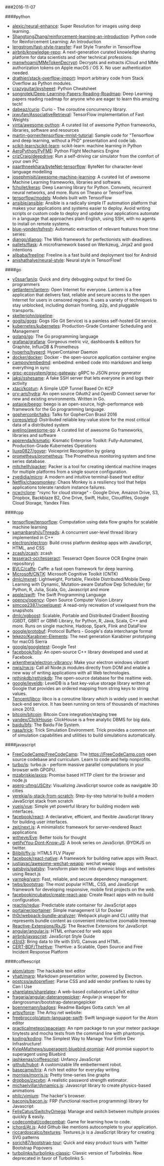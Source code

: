 ###2016-11-07

####python
* [alexjc/neural-enhance](https://github.com/alexjc/neural-enhance): Super Resolution for images using deep learning.
* [ShangtongZhang/reinforcement-learning-an-introduction](https://github.com/ShangtongZhang/reinforcement-learning-an-introduction): Python code for Reinforcement Learning: An Introduction
* [lengstrom/fast-style-transfer](https://github.com/lengstrom/fast-style-transfer): Fast Style Transfer in TensorFlow 
* [airbnb/knowledge-repo](https://github.com/airbnb/knowledge-repo): A next-generation curated knowledge sharing platform for data scientists and other technical professions.
* [manwhoami/MMeTokenDecrypt](https://github.com/manwhoami/MMeTokenDecrypt): Decrypts and extracts iCloud and MMe authorization tokens on Apple macOS / OS X. No user authentication needed.
* [drathier/stack-overflow-import](https://github.com/drathier/stack-overflow-import): Import arbitrary code from Stack Overflow as Python modules.
* [crazyguitar/pysheeet](https://github.com/crazyguitar/pysheeet): Python Cheatsheet
* [songrotek/Deep-Learning-Papers-Reading-Roadmap](https://github.com/songrotek/Deep-Learning-Papers-Reading-Roadmap): Deep Learning papers reading roadmap for anyone who are eager to learn this amazing tech!
* [dabeaz/curio](https://github.com/dabeaz/curio): Curio - The coroutine concurrency library.
* [jxwufan/AssociativeRetrieval](https://github.com/jxwufan/AssociativeRetrieval): TensorFlow implementation of Fast Weights
* [vinta/awesome-python](https://github.com/vinta/awesome-python): A curated list of awesome Python frameworks, libraries, software and resources
* [martin-gorner/tensorflow-mnist-tutorial](https://github.com/martin-gorner/tensorflow-mnist-tutorial): Sample code for "Tensorflow and deep learning, without a PhD" presentation and code lab.
* [scikit-learn/scikit-learn](https://github.com/scikit-learn/scikit-learn): scikit-learn: machine learning in Python
* [AeroPython/PyFME](https://github.com/AeroPython/PyFME): Python Flight Mechanics Engine
* [crizCraig/deepdrive](https://github.com/crizCraig/deepdrive): Run a self-driving car simulator from the comfort of your own PC
* [paarthneekhara/byteNet-tensorflow](https://github.com/paarthneekhara/byteNet-tensorflow): ByteNet for character-level language modelling
* [josephmisiti/awesome-machine-learning](https://github.com/josephmisiti/awesome-machine-learning): A curated list of awesome Machine Learning frameworks, libraries and software.
* [fchollet/keras](https://github.com/fchollet/keras): Deep Learning library for Python. Convnets, recurrent neural networks, and more. Runs on Theano or TensorFlow.
* [tensorflow/models](https://github.com/tensorflow/models): Models built with TensorFlow
* [ansible/ansible](https://github.com/ansible/ansible): Ansible is a radically simple IT automation platform that makes your applications and systems easier to deploy. Avoid writing scripts or custom code to deploy and update your applications automate in a language that approaches plain English, using SSH, with no agents to install on remote systems.
* [blue-yonder/tsfresh](https://github.com/blue-yonder/tsfresh): Automatic extraction of relevant features from time series:
* [django/django](https://github.com/django/django): The Web framework for perfectionists with deadlines.
* [pallets/flask](https://github.com/pallets/flask): A microframework based on Werkzeug, Jinja2 and good intentions
* [alibaba/freeline](https://github.com/alibaba/freeline): Freeline is a fast build and deployment tool for Android
* [anishathalye/neural-style](https://github.com/anishathalye/neural-style): Neural style in TensorFlow! 

####go
* [y0ssar1an/q](https://github.com/y0ssar1an/q): Quick and dirty debugging output for tired Go programmers
* [getlantern/lantern](https://github.com/getlantern/lantern):  Open Internet for everyone. Lantern is a free application that delivers fast, reliable and secure access to the open Internet for users in censored regions. It uses a variety of techniques to stay unblocked, including domain fronting, p2p, and pluggable transports.
* [skelterjohn/pipeline](https://github.com/skelterjohn/pipeline): 
* [gogits/gogs](https://github.com/gogits/gogs): Gogs (Go Git Service) is a painless self-hosted Git service.
* [kubernetes/kubernetes](https://github.com/kubernetes/kubernetes): Production-Grade Container Scheduling and Management
* [golang/go](https://github.com/golang/go): The Go programming language
* [grafana/grafana](https://github.com/grafana/grafana): Gorgeous metric viz, dashboards & editors for Graphite, InfluxDB & Prometheus
* [hyperhq/hyperd](https://github.com/hyperhq/hyperd): HyperContainer Daemon
* [docker/docker](https://github.com/docker/docker): Docker - the open-source application container engine
* [campoy/embedmd](https://github.com/campoy/embedmd): embedmd: embed code into markdown and keep everything in sync
* [grpc-ecosystem/grpc-gateway](https://github.com/grpc-ecosystem/grpc-gateway): gRPC to JSON proxy generator
* [jaksi/sshesame](https://github.com/jaksi/sshesame): A fake SSH server that lets everyone in and logs their activity
* [xtaci/kcptun](https://github.com/xtaci/kcptun): A Simple UDP Tunnel Based On KCP
* [ory-am/hydra](https://github.com/ory-am/hydra): An open source OAuth2 and OpenID Connect server for new and existing environments. Written in Go.
* [astaxie/beego](https://github.com/astaxie/beego): beego is an open-source, high-performance web framework for the Go programming language.
* [gopherconbr/talks](https://github.com/gopherconbr/talks): Talks for GopherCon Brasil 2016
* [coreos/etcd](https://github.com/coreos/etcd): Distributed reliable key-value store for the most critical data of a distributed system
* [avelino/awesome-go](https://github.com/avelino/awesome-go): A curated list of awesome Go frameworks, libraries and software
* [apprenda/kismatic](https://github.com/apprenda/kismatic): Kismatic Enterprise Toolkit: Fully-Automated, Production-Grade Kubernetes Operations
* [liuxp0827/govpr](https://github.com/liuxp0827/govpr): Voiceprint Recognition by golang
* [prometheus/prometheus](https://github.com/prometheus/prometheus): The Prometheus monitoring system and time series database.
* [mitchellh/packer](https://github.com/mitchellh/packer): Packer is a tool for creating identical machine images for multiple platforms from a single source configuration.
* [zyedidia/micro](https://github.com/zyedidia/micro): A modern and intuitive terminal-based text editor
* [Netflix/chaosmonkey](https://github.com/Netflix/chaosmonkey): Chaos Monkey is a resiliency tool that helps applications tolerate random instance failures.
* [ncw/rclone](https://github.com/ncw/rclone): "rsync for cloud storage" - Google Drive, Amazon Drive, S3, Dropbox, Backblaze B2, One Drive, Swift, Hubic, Cloudfiles, Google Cloud Storage, Yandex Files

####cpp
* [tensorflow/tensorflow](https://github.com/tensorflow/tensorflow): Computation using data flow graphs for scalable machine learning
* [samanbarghi/uThreads](https://github.com/samanbarghi/uThreads): A concurrent user-level thread library implemented in C++
* [electron/electron](https://github.com/electron/electron): Build cross platform desktop apps with JavaScript, HTML, and CSS
* [zcash/zcash](https://github.com/zcash/zcash): zcash
* [tesseract-ocr/tesseract](https://github.com/tesseract-ocr/tesseract): Tesseract Open Source OCR Engine (main repository)
* [BVLC/caffe](https://github.com/BVLC/caffe): Caffe: a fast open framework for deep learning.
* [Microsoft/CNTK](https://github.com/Microsoft/CNTK): Microsoft Cognitive Toolkit (CNTK)
* [dmlc/mxnet](https://github.com/dmlc/mxnet): Lightweight, Portable, Flexible Distributed/Mobile Deep Learning with Dynamic, Mutation-aware Dataflow Dep Scheduler; for Python, R, Julia, Scala, Go, Javascript and more
* [apple/swift](https://github.com/apple/swift): The Swift Programming Language
* [opencv/opencv](https://github.com/opencv/opencv): Open Source Computer Vision Library
* [simcop2387/voxelquest](https://github.com/simcop2387/voxelquest): A read-only recreation of voxelquest from the snapshots
* [dmlc/xgboost](https://github.com/dmlc/xgboost): Scalable, Portable and Distributed Gradient Boosting (GBDT, GBRT or GBM) Library, for Python, R, Java, Scala, C++ and more. Runs on single machine, Hadoop, Spark, Flink and DataFlow
* [google/protobuf](https://github.com/google/protobuf): Protocol Buffers - Google's data interchange format
* [tekezo/Karabiner-Elements](https://github.com/tekezo/Karabiner-Elements): The next generation Karabiner prototyping for macOS Sierra
* [google/googletest](https://github.com/google/googletest): Google Test
* [facebook/folly](https://github.com/facebook/folly): An open-source C++ library developed and used at Facebook.
* [arkenthera/electron-vibrancy](https://github.com/arkenthera/electron-vibrancy): Make your electron windows vibrant!
* [nwjs/nw.js](https://github.com/nwjs/nw.js): Call all Node.js modules directly from DOM and enable a new way of writing applications with all Web technologies.
* [rethinkdb/rethinkdb](https://github.com/rethinkdb/rethinkdb): The open-source database for the realtime web.
* [google/leveldb](https://github.com/google/leveldb): LevelDB is a fast key-value storage library written at Google that provides an ordered mapping from string keys to string values.
* [Tencent/libco](https://github.com/Tencent/libco): libco is a coroutine library which is widely used in wechat back-end service. It has been running on tens of thousands of machines since 2013.
* [bitcoin/bitcoin](https://github.com/bitcoin/bitcoin): Bitcoin Core integration/staging tree
* [yandex/ClickHouse](https://github.com/yandex/ClickHouse): ClickHouse is a free analytic DBMS for big data.
* [baidu/bfs](https://github.com/baidu/bfs): The Baidu File System.
* [nasa/trick](https://github.com/nasa/trick): Trick Simulation Environment. Trick provides a common set of simulation capabilities and utilities to build simulations automatically.

####javascript
* [FreeCodeCamp/FreeCodeCamp](https://github.com/FreeCodeCamp/FreeCodeCamp): The https://FreeCodeCamp.com open source codebase and curriculum. Learn to code and help nonprofits.
* [turbo/js](https://github.com/turbo/js): turbo.js - perform massive parallel computations in your browser with GPGPU.
* [mzabriskie/axios](https://github.com/mzabriskie/axios): Promise based HTTP client for the browser and node.js
* [aserg-ufmg/JSCity](https://github.com/aserg-ufmg/JSCity): Visualizing JavaScript source code as navigable 3D cities
* [verekia/js-stack-from-scratch](https://github.com/verekia/js-stack-from-scratch): Step-by-step tutorial to build a modern JavaScript stack from scratch
* [vuejs/vue](https://github.com/vuejs/vue): Simple yet powerful library for building modern web interfaces.
* [facebook/react](https://github.com/facebook/react): A declarative, efficient, and flexible JavaScript library for building user interfaces.
* [zeit/next.js](https://github.com/zeit/next.js): A minimalistic framework for server-rendered React applications
* [witheve/Eve](https://github.com/witheve/Eve): Better tools for thought
* [getify/You-Dont-Know-JS](https://github.com/getify/You-Dont-Know-JS): A book series on JavaScript. @YDKJS on twitter.
* [Bilibili/flv.js](https://github.com/Bilibili/flv.js): HTML5 FLV Player
* [facebook/react-native](https://github.com/facebook/react-native): A framework for building native apps with React.
* [justjavac/awesome-wechat-weapp](https://github.com/justjavac/awesome-wechat-weapp):  wechat weapp
* [gatsbyjs/gatsby](https://github.com/gatsbyjs/gatsby): Transform plain text into dynamic blogs and websites using React.js
* [yarnpkg/yarn](https://github.com/yarnpkg/yarn):  Fast, reliable, and secure dependency management.
* [twbs/bootstrap](https://github.com/twbs/bootstrap): The most popular HTML, CSS, and JavaScript framework for developing responsive, mobile first projects on the web.
* [facebookincubator/create-react-app](https://github.com/facebookincubator/create-react-app): Create React apps with no build configuration.
* [reactjs/redux](https://github.com/reactjs/redux): Predictable state container for JavaScript apps
* [portainer/portainer](https://github.com/portainer/portainer): Simple management UI for Docker
* [th0r/webpack-bundle-analyzer](https://github.com/th0r/webpack-bundle-analyzer): Webpack plugin and CLI utility that represents bundle content as convenient interactive zoomable treemap
* [Reactive-Extensions/RxJS](https://github.com/Reactive-Extensions/RxJS): The Reactive Extensions for JavaScript
* [angular/angular.js](https://github.com/angular/angular.js): HTML enhanced for web apps
* [airbnb/javascript](https://github.com/airbnb/javascript): JavaScript Style Guide
* [d3/d3](https://github.com/d3/d3): Bring data to life with SVG, Canvas and HTML. 
* [CERT-BDF/TheHive](https://github.com/CERT-BDF/TheHive): TheHive: a Scalable, Open Source and Free Incident Response Platform

####coffeescript
* [atom/atom](https://github.com/atom/atom): The hackable text editor
* [yhatt/marp](https://github.com/yhatt/marp): Markdown presentation writer, powered by Electron.
* [postcss/autoprefixer](https://github.com/postcss/autoprefixer): Parse CSS and add vendor prefixes to rules by Can I Use
* [sharelatex/sharelatex](https://github.com/sharelatex/sharelatex): A web-based collaborative LaTeX editor
* [fragaria/angular-daterangepicker](https://github.com/fragaria/angular-daterangepicker): Angular.js wrapper for dangrossman/bootstrap-daterangepicker
* [boennemann/badges](https://github.com/boennemann/badges):  Readme Badges  Gotta catch 'em all
* [artsy/force](https://github.com/artsy/force): The Artsy.net website:
* [freebroccolo/atom-language-swift](https://github.com/freebroccolo/atom-language-swift): Swift language support for the Atom editor
* [practicalmeteor/spacejam](https://github.com/practicalmeteor/spacejam): An npm package to run your meteor package tinytests and mocha tests from the command line with phantomjs.
* [koding/koding](https://github.com/koding/koding): The Simplest Way to Manage Your Entire Dev Infrastructure!
* [KyleAMathews/superagent-bluebird-promise](https://github.com/KyleAMathews/superagent-bluebird-promise): Add promise support to superagent using Bluebird
* [jashkenas/coffeescript](https://github.com/jashkenas/coffeescript): Unfancy JavaScript
* [github/hubot](https://github.com/github/hubot): A customizable life embetterment robot.
* [basecamp/trix](https://github.com/basecamp/trix): A rich text editor for everyday writing
* [morrisjs/morris.js](https://github.com/morrisjs/morris.js): Pretty time-series line graphs
* [dropbox/zxcvbn](https://github.com/dropbox/zxcvbn): A realistic password strength estimator.
* [michaelvillar/dynamics.js](https://github.com/michaelvillar/dynamics.js): Javascript library to create physics-based animations
* [philc/vimium](https://github.com/philc/vimium): The hacker's browser.
* [baconjs/bacon.js](https://github.com/baconjs/bacon.js): FRP (functional reactive programming) library for Javascript
* [FelisCatus/SwitchyOmega](https://github.com/FelisCatus/SwitchyOmega): Manage and switch between multiple proxies quickly & easily.
* [codecombat/codecombat](https://github.com/codecombat/codecombat): Game for learning how to code.
* [ichord/At.js](https://github.com/ichord/At.js): Add Github like mentions autocomplete to your application.
* [riccardoscalco/textures](https://github.com/riccardoscalco/textures): Textures.js is a JavaScript library for creating SVG patterns
* [sorich87/bootstrap-tour](https://github.com/sorich87/bootstrap-tour): Quick and easy product tours with Twitter Bootstrap Popovers
* [turbolinks/turbolinks-classic](https://github.com/turbolinks/turbolinks-classic): Classic version of Turbolinks. Now deprecated in favor of Turbolinks 5.
